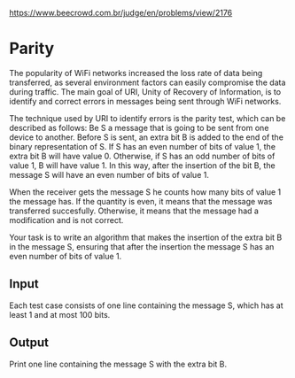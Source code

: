 https://www.beecrowd.com.br/judge/en/problems/view/2176

# Parity

The popularity of WiFi networks increased the loss rate of data being
transferred, as several environment factors can easily compromise the data
during traffic. The main goal of URI, Unity of Recovery of Information, is to
identify and correct errors in messages being sent through WiFi networks.

The technique used by URI to identify errors is the parity test, which can be
described as follows: Be S a message that is going to be sent from one device
to another. Before S is sent, an extra bit B is added to the end of the binary
representation of S. If S has an even number of bits of value 1, the extra bit
B will have value 0. Otherwise, if S has an odd number of bits of value 1, B
will have value 1. In this way, after the insertion of the bit B, the message
S will have an even number of bits of value 1.

When the receiver gets the message S he counts how many bits of value 1 the
message has. If the quantity is even, it means that the message was
transferred succesfully. Otherwise, it means that the message had a
modification and is not correct.

Your task is to write an algorithm that makes the insertion of the extra bit B
in the message S, ensuring that after the insertion the message S has an even
number of bits of value 1.

## Input

Each test case consists of one line containing the message S, which has at
least 1 and at most 100 bits.

## Output

Print one line containing the message S with the extra bit B.
